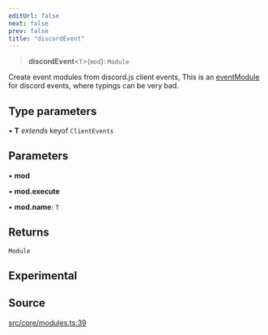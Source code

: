 ```yaml
---
editUrl: false
next: false
prev: false
title: "discordEvent"
---
```


> **discordEvent**\<`T`\>(`mod`): `Module`

Create event modules from discord.js client events,
This is an [eventModule](../../../../../../../../v4/api/functions/eventmodule) for discord events,
where typings can be very bad.

## Type parameters

• **T** *extends* keyof `ClientEvents`

## Parameters

• **mod**

• **mod.execute**

• **mod.name**: `T`

## Returns

`Module`

## Experimental

## Source

[src/core/modules.ts:39](https://github.com/sern-handler/handler/blob/67bb4d4b9fa126f24874a3de1d4378e9fe9aca07/src/core/modules.ts#L39)
